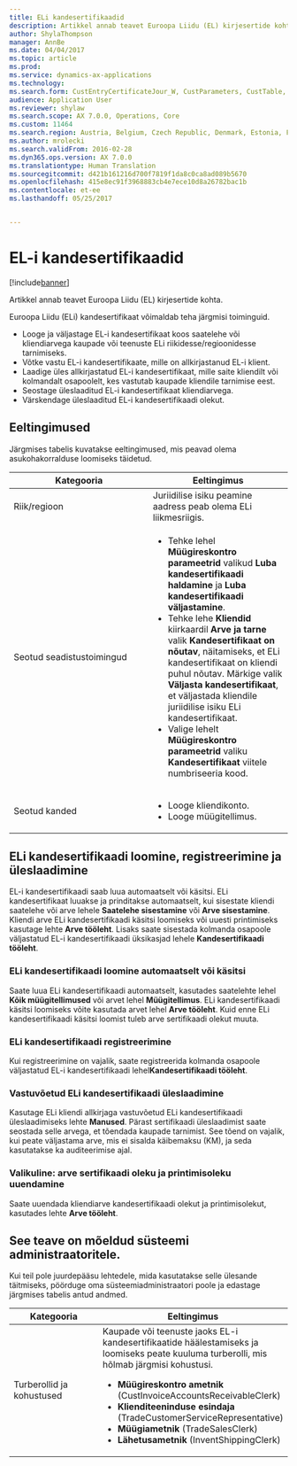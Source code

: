 ```yaml
---
title: ELi kandesertifikaadid
description: Artikkel annab teavet Euroopa Liidu (EL) kirjesertide kohta.
author: ShylaThompson
manager: AnnBe
ms.date: 04/04/2017
ms.topic: article
ms.prod: 
ms.service: dynamics-ax-applications
ms.technology: 
ms.search.form: CustEntryCertificateJour_W, CustParameters, CustTable, SalesTable
audience: Application User
ms.reviewer: shylaw
ms.search.scope: AX 7.0.0, Operations, Core
ms.custom: 11464
ms.search.region: Austria, Belgium, Czech Republic, Denmark, Estonia, Finland, France, Germany, Hungary, Ireland, Italy, Latvia, Lithuania, Netherlands, Poland, Spain, Sweden, United Kingdom
ms.author: mrolecki
ms.search.validFrom: 2016-02-28
ms.dyn365.ops.version: AX 7.0.0
ms.translationtype: Human Translation
ms.sourcegitcommit: d421b161216d700f7819f1da8c0ca8ad089b5670
ms.openlocfilehash: 415e8ec91f3968883cb4e7ece10d8a26782bac1b
ms.contentlocale: et-ee
ms.lasthandoff: 05/25/2017


---
```


# <a name="eu-entry-certificates"></a>EL-i kandesertifikaadid

[!include[banner](../includes/banner.md)]


Artikkel annab teavet Euroopa Liidu (EL) kirjesertide kohta.

Euroopa Liidu (ELi) kandesertifikaat võimaldab teha järgmisi toiminguid.

-   Looge ja väljastage EL-i kandesertifikaat koos saatelehe või kliendiarvega kaupade või teenuste ELi riikidesse/regioonidesse tarnimiseks.
-   Võtke vastu EL-i kandesertifikaate, mille on allkirjastanud EL-i klient.
-   Laadige üles allkirjastatud EL-i kandesertifikaat, mille saite kliendilt või kolmandalt osapoolelt, kes vastutab kaupade kliendile tarnimise eest.
-   Seostage üleslaaditud EL-i kandesertifikaat kliendiarvega.
-   Värskendage üleslaaditud EL-i kandesertifikaadi olekut.

## <a name="prerequisites"></a>Eeltingimused 
Järgmises tabelis kuvatakse eeltingimused, mis peavad olema asukohakorralduse loomiseks täidetud.

<table>
<colgroup>
<col width="50%" />
<col width="50%" />
</colgroup>
<thead>
<tr class="header">
<th>Kategooria</th>
<th>Eeltingimus</th>
</tr>
</thead>
<tbody>
<tr class="odd">
<td>Riik/regioon</td>
<td>Juriidilise isiku peamine aadress peab olema ELi liikmesriigis.</td>
</tr>
<tr class="even">
<td>Seotud seadistustoimingud</td>
<td><ul>
<li>Tehke lehel <strong>Müügireskontro parameetrid</strong> valikud <strong>Luba kandesertifikaadi haldamine</strong> ja <strong>Luba kandesertifikaadi väljastamine</strong>.</li>
<li>Tehke lehe <strong>Kliendid</strong> kiirkaardil <strong>Arve ja tarne</strong> valik <strong>Kandesertifikaat on nõutav</strong>, näitamiseks, et ELi kandesertifikaat on kliendi puhul nõutav. Märkige valik <strong>Väljasta kandesertifikaat</strong>, et väljastada kliendile juriidilise isiku ELi kandesertifikaat.</li>
<li>Valige lehelt <strong>Müügireskontro parameetrid</strong> valiku <strong>Kandesertifikaat</strong> viitele numbriseeria kood.</li>
</ul></td>
</tr>
<tr class="odd">
<td>Seotud kanded</td>
<td><ul>
<li>Looge kliendikonto.</li>
<li>Looge müügitellimus.</li>
</ul></td>
</tr>
</tbody>
</table>

## <a name="creating-registering-and-uploading-an-eu-entry-certificate"></a>ELi kandesertifikaadi loomine, registreerimine ja üleslaadimine
EL-i kandesertifikaadi saab luua automaatselt või käsitsi. ELi kandesertifikaat luuakse ja prinditakse automaatselt, kui sisestate kliendi saatelehe või arve lehele **Saatelehe sisestamine** või **Arve sisestamine**. Kliendi arve ELi kandesertifikaadi käsitsi loomiseks või uuesti printimiseks kasutage lehte **Arve tööleht**. Lisaks saate sisestada kolmanda osapoole väljastatud EL-i kandesertifikaadi üksikasjad lehele **Kandesertifikaadi tööleht**.

### <a name="creating-an-eu-entry-certificate-automatically-or-manually"></a>ELi kandesertifikaadi loomine automaatselt või käsitsi

Saate luua ELi kandesertifikaadi automaatselt, kasutades saatelehte lehel **Kõik müügitellimused** või arvet lehel **Müügitellimus**. ELi kandesertifikaadi käsitsi loomiseks võite kasutada arvet lehel **Arve tööleht**. Kuid enne ELi kandesertifikaadi käsitsi loomist tuleb arve sertifikaadi olekut muuta.

### <a name="registering-an-eu-entry-certificate"></a>ELi kandesertifikaadi registreerimine

Kui registreerimine on vajalik, saate registreerida kolmanda osapoole väljastatud EL-i kandesertifikaadi lehel**Kandesertifikaadi tööleht**.

### <a name="uploading-a-received-eu-entry-certificate"></a>Vastuvõetud ELi kandesertifikaadi üleslaadimine

Kasutage ELi kliendi allkirjaga vastuvõetud ELi kandesertifikaadi üleslaadimiseks lehte **Manused**. Pärast sertifikaadi üleslaadimist saate seostada selle arvega, et tõendada kaupade tarnimist. See tõend on vajalik, kui peate väljastama arve, mis ei sisalda käibemaksu (KM), ja seda kasutatakse ka auditeerimise ajal.

### <a name="optional-updating-the-certification-status-and-printing-status-of-an-invoice"></a>Valikuline: arve sertifikaadi oleku ja printimisoleku uuendamine

Saate uuendada kliendiarve kandesertifikaadi olekut ja printimisolekut, kasutades lehte **Arve tööleht**.

## <a name="technical-information-for-system-administrators"></a>See teave on mõeldud süsteemi administraatoritele.
Kui teil pole juurdepääsu lehtedele, mida kasutatakse selle ülesande täitmiseks, pöörduge oma süsteemiadministraatori poole ja edastage järgmises tabelis antud andmed.

<table>
<colgroup>
<col width="50%" />
<col width="50%" />
</colgroup>
<thead>
<tr class="header">
<th>Kategooria</th>
<th>Eeltingimus</th>
</tr>
</thead>
<tbody>
<tr class="odd">
<td>Turberollid ja kohustused</td>
<td>Kaupade või teenuste jaoks EL-i kandesertifikaatide häälestamiseks ja loomiseks peate kuuluma turberolli, mis hõlmab järgmisi kohustusi.
<ul>
<li><strong>Müügireskontro ametnik</strong> (CustInvoiceAccountsReceivableClerk)</li>
<li><strong>Klienditeeninduse esindaja</strong> (TradeCustomerServiceRepresentative)</li>
<li><strong>Müügiametnik</strong> (TradeSalesClerk)</li>
<li><strong>Lähetusametnik</strong> (InventShippingClerk)</li>
</ul></td>
</tr>
</tbody>
</table>






